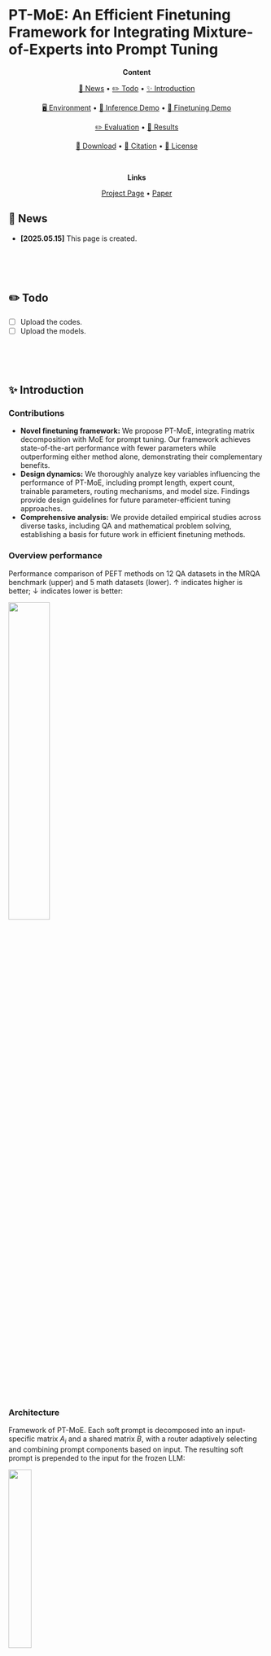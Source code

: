 # PT-MoE: An Efficient Finetuning Framework for Integrating Mixture-of-Experts into Prompt Tuning

<p align="center">
  <b>Content</b>
</p>

<p align="center">
  <a href="#news">🚀 News</a> •
  <a href="#todo">✏️ Todo</a> •
  <a href="#introduction">✨ Introduction</a>
</p>

<p align="center">
  <a href="#environment">🖥️ Environment</a> •
  <a href="#inferencedemo">🤗 Inference Demo</a> •
  <a href="#finetuningdemo">🤗 Finetuning Demo</a>
</p>

<p align="center">
  <a href="#evaluation">✏️ Evaluation</a> •
  <a href="#results">🎲 Results</a>
</p>

<p align="center">
  <a href="#download">💾 Download</a> •
  <a href="#citation">📌 Citation</a> •
  <a href="#license">🔖 License</a>
</p>
<div id="news">&nbsp;</div>

<p align="center">
  <b>Links</b>
</p>

<p align="center">
  <a href="https://github.com/ZongqianLi/PT-MoE/blob/main/README.md">Project Page</a> •
  <a href="https://arxiv.org/abs/2505.09519">Paper</a>
</p>



## 🚀 News

- **[2025.05.15]** This page is created.

<div>&nbsp;</div>
<div>&nbsp;</div>
<div id="todo">&nbsp;</div>



## ✏️ Todo

- [ ] Upload the codes.
- [ ] Upload the models.

<div>&nbsp;</div>
<div>&nbsp;</div>
<div id="introduction">&nbsp;</div>



## ✨ Introduction

### Contributions

- **Novel finetuning framework:** We propose PT-MoE, integrating matrix decomposition with MoE for prompt tuning. Our framework achieves state-of-the-art performance with fewer parameters while outperforming either method alone, demonstrating their complementary benefits.
- **Design dynamics:** We thoroughly analyze key variables influencing the performance of PT-MoE, including prompt length, expert count, trainable parameters, routing mechanisms, and model size. Findings provide design guidelines for future parameter-efficient tuning approaches.
- **Comprehensive analysis:** We provide detailed empirical studies across diverse tasks, including QA and mathematical problem solving, establishing a basis for future work in efficient finetuning methods.

### Overview performance

Performance comparison of PEFT methods on 12 QA datasets in the MRQA benchmark (upper) and 5 math datasets (lower). ↑ indicates higher is better; ↓ indicates lower is better:

<p align="left">
  <img src="./figures/cover_figure_2.png" width="40%">
</p>

### Architecture

Framework of PT-MoE. Each soft prompt is decomposed into an input-specific matrix $A_i$ and a shared matrix $B$, with a router adaptively selecting and combining prompt components based on input. The resulting soft prompt is prepended to the input for the frozen LLM:

<p align="left">
  <img src="./figures/method.png" width="30%">
</p>

<div>&nbsp;</div>
<div>&nbsp;</div>
<div id="environment">&nbsp;</div>



## 🖥️ Environment

Please use the same environment:

```
python==3.11.5
torch==2.3.1+cu118
transformers==4.46.0
datasets==2.18.0
huggingface_hub==0.24.2
deepspeed==0.15.3
wandb==0.14.2
numpy==1.23.5
tqdm==4.66.4
```

<div>&nbsp;</div>
<div>&nbsp;</div>
<div id="inferencedemo">&nbsp;</div>



## 🤗 Inference Demo

### QA

### Math



<div>&nbsp;</div>
<div>&nbsp;</div>
<div id="finetuningdemo">&nbsp;</div>



## 🤗 Finetuning Demo

### QA



### Math



<div>&nbsp;</div>
<div>&nbsp;</div>
<div id="evaluation">&nbsp;</div>



## ✏️ Evaluation

### QA

### Math


<div>&nbsp;</div>
<div>&nbsp;</div>
<div id="results">&nbsp;</div>



## 🎲 Results

### QA

Evaluation results (F1 scores) for various PEFT methods on MRQA datasets. SQ: SQuAD; News: NewsQA; Tri: TriviaQA; Srch: SearchQA; HP: HotpotQA; NQ: NaturalQuestions; BSQ: BioASQ; DP: DROP; DRC: DuoRC; RC: RACE; RE: RelationExtraction; TB: TextbookQA. The bold values indicate the best performance among prompt tuning-based methods:

<p align="left">
  <img src="./figures/QA_F1.jpg" width="80%">
</p>

Evaluation results (Exact Match) for MRQA datasets:

<p align="left">
  <img src="./figures/QA_EM.jpg" width="80%">
</p>

### Math

Accuracy (\%) on mathematical problem-solving tasks with the number of trainable parameters shown in the second column. The first four out-of-domain datasets are from the SVAMP dataset. MP500 denotes the first 500 questions from MATH\_PROBLEMS:

<p align="left">
  <img src="./figures/math_accuracy.jpg" width="80%">
</p>

<div>&nbsp;</div>
<div>&nbsp;</div>
<div id="download">&nbsp;</div>



## 💾 Download

- [PT-MoE for QA based on llama-3.2-1b-it]()
- [PT-MoE for math based on llama-3.2-1b-it]()
- [PT-MoE for math based on llama-3.2-3b-it]() 

<div>&nbsp;</div>
<div>&nbsp;</div>
<div id="citation">&nbsp;</div>



## 📌 Citation

```
@misc{li2025ptmoeefficientfinetuningframework,
      title={PT-MoE: An Efficient Finetuning Framework for Integrating Mixture-of-Experts into Prompt Tuning}, 
      author={Zongqian Li and Yixuan Su and Nigel Collier},
      year={2025},
      eprint={2505.09519},
      archivePrefix={arXiv},
      primaryClass={cs.CL},
      url={https://arxiv.org/abs/2505.09519}, 
}
```

<div>&nbsp;</div>
<div>&nbsp;</div>
<div id="license">&nbsp;</div>



## 🔖 License

```

```


